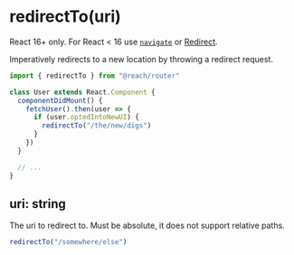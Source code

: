 # redirectTo(uri)

React 16+ only. For React < 16 use [`navigate`](./navigate) or [Redirect](./Redirect).

Imperatively redirects to a new location by throwing a redirect request.

```jsx
import { redirectTo } from "@reach/router"

class User extends React.Component {
  componentDidMount() {
    fetchUser().then(user => {
      if (user.optedIntoNewUI) {
        redirectTo("/the/new/digs")
      }
    })
  }

  // ...
}
```

## uri: string

The uri to redirect to. Must be absolute, it does not support relative paths.

```jsx
redirectTo("/somewhere/else")
```
